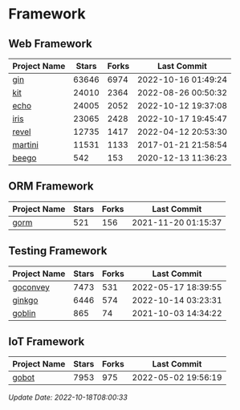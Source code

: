 # Framework

## Web Framework
| Project Name | Stars | Forks | Last Commit |
| ------------ | ----- | ----- | ----------- |
| [gin](https://github.com/gin-gonic/gin) | 63646 | 6974 | 2022-10-16 01:49:24 |
| [kit](https://github.com/go-kit/kit) | 24010 | 2364 | 2022-08-26 00:50:32 |
| [echo](https://github.com/labstack/echo) | 24005 | 2052 | 2022-10-12 19:37:08 |
| [iris](https://github.com/kataras/iris) | 23065 | 2428 | 2022-10-17 19:45:47 |
| [revel](https://github.com/revel/revel) | 12735 | 1417 | 2022-04-12 20:53:30 |
| [martini](https://github.com/go-martini/martini) | 11531 | 1133 | 2017-01-21 21:58:54 |
| [beego](https://github.com/astaxie/beego) | 542 | 153 | 2020-12-13 11:36:23 |

## ORM Framework
| Project Name | Stars | Forks | Last Commit |
| ------------ | ----- | ----- | ----------- |
| [gorm](https://github.com/jinzhu/gorm) | 521 | 156 | 2021-11-20 01:15:37 |

## Testing Framework
| Project Name | Stars | Forks | Last Commit |
| ------------ | ----- | ----- | ----------- |
| [goconvey](https://github.com/smartystreets/goconvey) | 7473 | 531 | 2022-05-17 18:39:55 |
| [ginkgo](https://github.com/onsi/ginkgo) | 6446 | 574 | 2022-10-14 03:23:31 |
| [goblin](https://github.com/franela/goblin) | 865 | 74 | 2021-10-03 14:34:22 |

## IoT Framework
| Project Name | Stars | Forks | Last Commit |
| ------------ | ----- | ----- | ----------- |
| [gobot](https://github.com/hybridgroup/gobot) | 7953 | 975 | 2022-05-02 19:56:19 |

*Update Date: 2022-10-18T08:00:33*